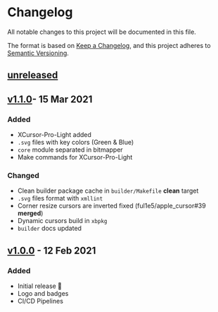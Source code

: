 # Changelog

All notable changes to this project will be documented in this file.

The format is based on [Keep a Changelog](https://keepachangelog.com/en/1.0.0/),
and this project adheres to [Semantic Versioning](https://semver.org/spec/v2.0.0.html).

## [unreleased]

## [v1.1.0]- 15 Mar 2021

### Added

- XCursor-Pro-Light added
- `.svg` files with key colors (Green & Blue)
- `core` module separated in bitmapper
- Make commands for XCursor-Pro-Light

### Changed

- Clean builder package cache in `builder/Makefile` **clean** target
- `.svg` files format with `xmllint`
- Corner resize cursors are inverted fixed (ful1e5/apple_cursor#39 **merged**)
- Dynamic cursors build in `xbpkg`
- `builder` docs updated

## [v1.0.0] - 12 Feb 2021

### Added

- Initial release 🎊
- Logo and badges
- CI/CD Pipelines

[unreleased]: https://github.com/ful1e5/XCursor-pro/compare/v1.1.0...main
[v1.1.0]: https://github.com/ful1e5/XCursor-pro/compare/v1.0.0...v1.1.0
[v1.0.0]: https://github.com/ful1e5/XCursor-pro/tree/v1.0.0
